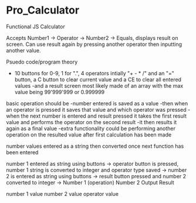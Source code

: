# Pro_Calculator

Functional JS Calculator

Accepts Number1 -> Operator -> Number2 -> Equals, displays result on screen. Can use result again by pressing another operator then inputting another value.

Psuedo code/program theory

- 10 buttons for 0-9, 1 for ".", 4 operators intially "+ - \* /" and an "=" button, a C button to clear current value and a CE to clear all entered values
  -and a result screen most likely made of an array with the max value being 99'999'999 or 0.999999

basic operation should be
-number entered is saved as a value
-then when an operator is pressed it saves that value and which operator was pressed
-when the next number is entered and result pressed it takes the first result value and performs the operator on the second result
-it then results it again as a final value
-extra functionality could be performing another operation on the resulted value after first calculation has been made

number values entered as a string then converted once next function has been entered

number 1 entered as string using buttons -> operator button is pressed, number 1 string is converted to integer and operator type saved -> number 2 is entered as string using buttons -> result button pressed and number 2 converted to integer -> Number 1 (operation) Number 2 Output Result

number 1 value
number 2 value
operator value
